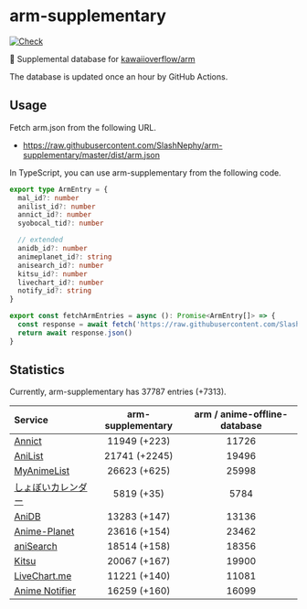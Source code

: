 # arm-supplementary

[![Check](https://github.com/SlashNephy/arm-supplementary/actions/workflows/check-node.yml/badge.svg)](https://github.com/SlashNephy/arm-supplementary/actions/workflows/check-node.yml)

💊 Supplemental database for [kawaiioverflow/arm](https://github.com/kawaiioverflow/arm)

The database is updated once an hour by GitHub Actions.

## Usage

Fetch arm.json from the following URL.

- https://raw.githubusercontent.com/SlashNephy/arm-supplementary/master/dist/arm.json

In TypeScript, you can use arm-supplementary from the following code.

```TypeScript
export type ArmEntry = {
  mal_id?: number
  anilist_id?: number
  annict_id?: number
  syobocal_tid?: number

  // extended
  anidb_id?: number
  animeplanet_id?: string
  anisearch_id?: number
  kitsu_id?: number
  livechart_id?: number
  notify_id?: string
}

export const fetchArmEntries = async (): Promise<ArmEntry[]> => {
  const response = await fetch('https://raw.githubusercontent.com/SlashNephy/arm-supplementary/master/dist/arm.json')
  return await response.json()
}
```

## Statistics

Currently, arm-supplementary has 37787 entries (+7313).

| Service                                     | arm-supplementary | arm / anime-offline-database |
| :------------------------------------------ | :---------------: | :--------------------------: |
| [Annict](https://annict.com)                |   11949 (+223)    |            11726             |
| [AniList](https://anilist.co)               |   21741 (+2245)   |            19496             |
| [MyAnimeList](https://myanimelist.net)      |   26623 (+625)    |            25998             |
| [しょぼいカレンダー](https://cal.syoboi.jp) |    5819 (+35)     |             5784             |
| [AniDB](https://anidb.net)                  |   13283 (+147)    |            13136             |
| [Anime-Planet](https://anime-planet.com)    |   23616 (+154)    |            23462             |
| [aniSearch](https://anisearch.com)          |   18514 (+158)    |            18356             |
| [Kitsu](https://kitsu.io)                   |   20067 (+167)    |            19900             |
| [LiveChart.me](https://livechart.me)        |   11221 (+140)    |            11081             |
| [Anime Notifier](https://notify.moe)        |   16259 (+160)    |            16099             |

